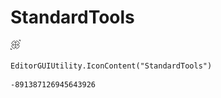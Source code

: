 # StandardTools
![](/img/StandardTools.png)

``` CSharp
EditorGUIUtility.IconContent("StandardTools")
```
```
-891387126945643926
```
